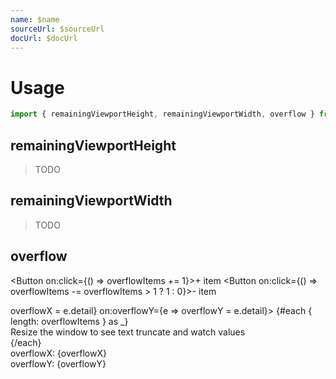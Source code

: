 ```yaml
---
name: $name
sourceUrl: $sourceUrl
docUrl: $docUrl
---
```


<script lang="ts">
	import { subDays, subMonths } from 'date-fns';

	import Button from '$lib/components/Button.svelte';
	import Preview from '$lib/components/Preview.svelte';

	import { remainingViewportHeight, remainingViewportWidth, overflow } from '$lib/actions/layout';

	let overflowX = 0;
	let overflowY = 0;
	let overflowItems = 1;
</script>

# Usage

```js
import { remainingViewportHeight, remainingViewportWidth, overflow } from 'svelte-ux';
```

## remainingViewportHeight

> TODO

## remainingViewportWidth

> TODO

## overflow

<Button on:click={() => overflowItems += 1}>+ item</Button>
<Button on:click={() => overflowItems -= overflowItems > 1 ? 1 : 0}>- item</Button>

<div class="w-1/2 h-[100px] border border-black/20 rounded-lg bg-white whitespace-nowrap truncate p-4" use:overflow on:overflowX={e => overflowX = e.detail} on:overflowY={e => overflowY = e.detail}>
	{#each { length: overflowItems } as _}
		<div>Resize the window to see text truncate and watch values</div>
	{/each}
</div>
<div>overflowX: {overflowX}</div>
<div>overflowY: {overflowY}</div>
